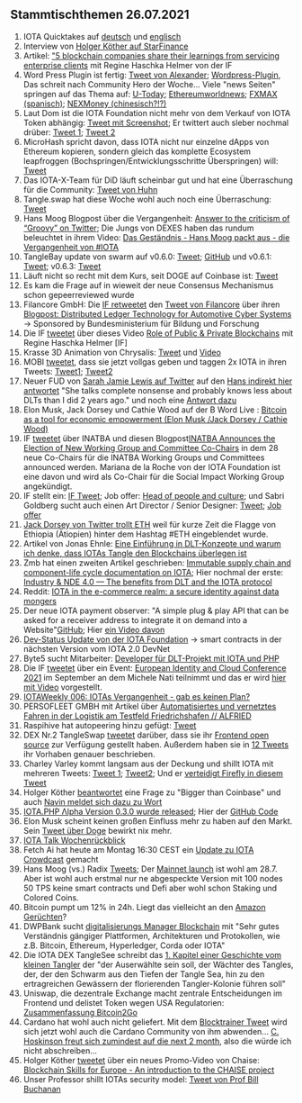 ## Stammtischthemen 26.07.2021

1. IOTA Quicktakes auf [deutsch](https://www.youtube.com/watch?v=_b5hLHJtXOE) und [englisch]()
2. Interview von [Holger Köther auf StarFinance](https://blog.starfinanz.de/interview-iota-foundation/)
3. Artikel: ["5 blockchain companies share their learnings from servicing enterprise clients](https://app.blockdata.tech/blog/roundup/5-blockchain-companies-share-their-learnings-from-servicing-enterprise-clients) mit Regine Haschka Helmer von der IF
4. Word Press Plugin ist fertig: [Tweet von Alexander](https://twitter.com/shortaktien/status/1417497504703209486?s=19); [Wordpress-Plugin](https://wordpress.org/plugins/pay-with-iota/), Das schreit nach Community Hero der Woche... Viele "news Seiten" springen auf das Thema auf: [U-Today](https://u.today/iota-payments-can-now-be-accepted-via-wordpress-plugin); [Ethereumworldnews](https://en.ethereumworldnews.com/iotas-wordpress-plugin-could-increase-its-accessibility-and-adoption/); [FXMAX (spanisch)](https://es.fxmag.com/articulo/nuevo-plugin-de-wordpress-permite-realizar-pagos-con-iota); [NEXMoney (chinesisch?!?)](https://nextmoney.jp/?p=43170)
5. Laut Dom ist die IOTA Foundation nicht mehr von dem Verkauf von IOTA Token abhängig: [Tweet mit Screenshot](https://twitter.com/Vrom14286662/status/1417557160540745737?s=20); Er twittert auch sleber nochmal drüber: [Tweet 1](https://twitter.com/DomSchiener/status/1417578796979470340?s=20); [Tweet 2](https://twitter.com/DomSchiener/status/1417582121229688832?s=20)
6. MicroHash spricht davon, dass IOTA nicht nur einzelne dApps von Ethereum kopieren, sondern gleich das komplette Ecosystem leapfroggen (Bochspringen/Entwicklungsschritte Überspringen) will: [Tweet](https://twitter.com/micro_hash/status/1417397728359944192?s=20)
7. Das IOTA-X-Team für DiD läuft scheinbar gut und hat eine Überraschung für die Community: [Tweet von Huhn](https://twitter.com/huhn511/status/1417198956057092096?s=20)
8. Tangle.swap hat diese Woche wohl auch noch eine Überraschung: [Tweet](https://twitter.com/TangleSwapE/status/1417441342720983042?s=20)
9. Hans Moog Blogpost über die Vergangenheit: [Answer to the criticism of “Groovy” on Twitter](https://husqy.medium.com/answer-to-the-criticism-of-groovy-on-twitter-ca5f1355d3c3); Die Jungs von DEXES haben das rundum beleuchtet in ihrem Video: [Das Geständnis - Hans Moog packt aus - die Vergangenheit von #IOTA](https://www.youtube.com/watch?v=ONw1VF9KHsQ)
10. TangleBay update von swarm auf v0.6.0: [Tweet](https://twitter.com/TANGLEBAY/status/1417620928872292358?s=20); [GitHub](https://github.com/tanglebay/swarm) und v0.6.1: [Tweet](https://twitter.com/TANGLEBAY/status/1417902111786942468?s=20); v0.6.3: [Tweet](https://twitter.com/TANGLEBAY/status/1419248528312913925) 
11. Läuft nicht so recht mit dem Kurs, seit DOGE auf Coinbase ist: [Tweet](https://twitter.com/ttvCrypt0Jack/status/1417346708946702359?s=20) 
12. Es kam die Frage auf in wieweit der neue Consensus Mechanismus schon gepeerreviewed wurde
13. Filancore GmbH: Die [IF retweetet](https://twitter.com/iota/status/1407696085947236354?s=20) den [Tweet von Filancore](https://twitter.com/FilancoreGmbH/status/1417772013427560449?s=20) über ihren [Blogpost: Distributed Ledger Technology for Automotive Cyber Systems](https://filancoregmbh.medium.com/distributed-ledger-technology-for-automotive-cyber-systems-6eabb8196efb) -> Sponsored by Bundesministerium für Bildung und Forschung
14. Die IF [tweetet](https://twitter.com/iota/status/1417877259613052930?s=20) über dieses Video [Role of Public & Private Blockchains](https://www.youtube.com/watch?v=Et_tRYVMteE) mit Regine Haschka Helmer [IF]
15. Krasse 3D Animation von Chrysalis: [Tweet](https://twitter.com/TvanHelsdingen/status/1417841190184050688) und [Video](https://www.youtube.com/watch?v=B45FUoN7XcM)
16. MOBI [tweetet](https://twitter.com/dltMOBI/status/1417556369088069640?s=20), dass sie jetzt vollgas geben und taggen 2x IOTA in ihren Tweets: [Tweet1](https://twitter.com/dltMOBI/status/1417929736987238405?s=20); [Tweet2](https://twitter.com/dltMOBI/status/1417931949549707271?s=20)
17. Neuer FUD von [Sarah Jamie Lewis auf Twitter](https://twitter.com/SarahJamieLewis/status/1417940969895325696?s=19) auf den [Hans indirekt hier antwortet](https://twitter.com/hus_qy/status/1418000018892595203?s=19) "She talks complete nonsense and probably knows less about DLTs than I did 2 years ago." und noch eine [Antwort dazu](https://twitter.com/hus_qy/status/1418489482790199297?s=20)
18. Elon Musk, Jack Dorsey und Cathie Wood auf der B Word Live : [Bitcoin as a tool for economic empowerment (Elon Musk /Jack Dorsey / Cathie Wood)](https://www.youtube.com/watch?v=GhQfEYEPdgQ)
19. IF [tweetet](https://twitter.com/iota/status/1418117880592359429?s=20) über INATBA und diesen Blogpost[INATBA Announces the Election of New Working Group and Committee Co-Chairs](https://inatba.org/news/co-chair-elections/) in dem 28 neue Co-Chairs für die INATBA Working Groups und Committees announced werden. Mariana de la Roche von der IOTA Foundation ist eine davon und wird als Co-Chair für die Social Impact Working Group angekündigt.
20. IF stellt ein: [IF Tweet](https://twitter.com/iota/status/1417840565467627520?s=20); Job offer: [Head of people and culture](https://iota.bamboohr.com/jobs/view.php?id=161&source=aWQ9MTg%3D); und Sabri Goldberg sucht auch einen Art Director / Senior Designer: [Tweet](https://twitter.com/sabrigoldberg/status/1418156786469773315?s=19); [Job offer](https://iota-foundation.onelogin.com/login2/?return=eyJhbGciOiJIUzI1NiIsInR5cCI6IkpXVCJ9.eyJhcHBfaWQiOiJjMTdhODZlNC02NTU0LTQ2OTItYWYyZC1mMGNmNTJlYjQzZTgiLCJ1cmkiOiJodHRwczovL2lvdGEtZm91bmRhdGlvbi5vbmVsb2dpbi5jb20vdHJ1c3Qvc2FtbDIvaHR0cC1wb3N0L3Nzby9jMTdhODZlNC02NTU0LTQ2OTItYWYyZC1mMGNmNTJlYjQzZTg_c2FtbF9yZXF1ZXN0X3BhcmFtc190b2tlbj1kZGRmOWU3MDVmLjM1NzczNWY1MThhNGU5MGVmODkxOTZiMjMxNzBlNzJkNTUzODgyZjMuQzNNQUYwWF9fM19nY00tRXNfUEVhTzlraTNCWDJhTlMwOFRYQWFrNThZdyUzRCIsImF1ZCI6IkFDQ0VTUyIsImV4cCI6MTYyNjk1NzA2NSwicGFyYW1zIjp7fSwibm90aWZpY2F0aW9uIjp7Im1lc3NhZ2UiOiJDb25uZWN0aW5nIHRvICoqQmFtYm9vSFIqKiIsInZhbHVlcyI6WyIqKkJhbWJvb0hSKioiXSwidGVtcGxhdGVfaWQiOiJjb25uZWN0aW5nX3RvX2FwcCIsImljb24iOiJjb25uZWN0aW9uIiwidHlwZSI6ImluZm8ifSwibWV0aG9kIjoiZ2V0IiwiaXNzIjoiTU9OT1JBSUwifQ.Aij7rugUnbBMCmwWihyjOL17dC8j2tQ0Yp3w5wGrgIk#app=c17a86e4-6554-4692-af2d-f0cf52eb43e8)
21. [Jack Dorsey von Twitter trollt ETH](https://twitter.com/jack/status/1418344349289566212?s=20) weil für kurze Zeit die Flagge von Ethiopia (Ätiopien) hinter dem Hashtag #ETH eingeblendet wurde.
22. Artikel von Jonas Ehnle: [Eine Einführung in DLT-Konzepte und warum ich denke, dass IOTAs Tangle den Blockchains überlegen ist](https://jonas-ehnle.medium.com/eine-einf%C3%BChrung-in-dlt-konzepte-und-warum-ich-denke-dass-iotas-tangle-den-blockchains-%C3%BCberlegen-b73fdf00deb)
23. Zmb hat einen zweiten Artikel geschrieben: [Immutable supply chain and component-life cycle documentation on IOTA](https://chrissgq.medium.com/immutable-supply-chain-and-component-lifecycle-documentation-on-iota-4adf665c6ec1); Hier nochmal der erste: [Industry & NDE 4.0 — The benefits from DLT and the IOTA protocol](https://chrissgq.medium.com/industry-nde-4-0-the-benefits-from-dlt-and-the-iota-protocol-6889b897ec0a)
24. Reddit: [IOTA in the e-commerce realm: a secure identity against data mongers](https://www.reddit.com/r/CryptoCurrency/comments/opgxc7/iota_in_the_ecommerce_realm_a_secure_identity/?utm_source=dlvr.it&utm_medium=twitter)
25. Der neue IOTA payment observer: "A simple plug & play API that can be asked for a receiver address to integrate it on demand into a Website"[GitHub](https://gitlab.com/uniqbit-public/iota/iota-payment-observer); Hier [ein Video davon](https://www.youtube.com/watch?v=D2uj43u1bGw)
26. [Dev-Status Update von der IOTA Foundation](https://blog.iota.org/dev-status-update-july-2021/) -> smart contracts in der nächsten Version vom IOTA 2.0 DevNet
27. Byte5 sucht Mitarbeiter: [Developer für DLT-Projekt mit IOTA und PHP](https://germantechjobs.de/jobs/byte5-digital-media-GmbH-Developer-fr-DLT-Projekt-mit-IOTA-und-PHP-mwd)
28. Die IF [tweetet](https://twitter.com/iota/status/1418586829448691721?s=19) über ein Event: [European Identity and Cloud Conference 2021](https://www.kuppingercole.com/events/eic2021) im September an dem Michele Nati teilnimmt und das er wird [hier mit Video](https://www.kuppingercole.com/blog/hegde/eic-speaker-spotlight-michele-nati-on-decentralized-identity) vorgestellt.
29. [IOTAWeekly 006: IOTAs Vergangenheit - gab es keinen Plan?](https://www.youtube.com/watch?v=MvYMeZboLE4)
30. PERSOFLEET GMBH mit Artikel über [Automatisiertes und vernetztes Fahren in der Logistik am Testfeld Friedrichshafen // ALFRIED](https://persofleet.de/vernetztes-fahren-logistik-automatisierung/)
31. Raspihive hat autopeering hinzu gefügt: [Tweet](https://twitter.com/raspihive/status/1418878961707372554?s=20)
32. DEX Nr.2 TangleSwap [tweetet](https://twitter.com/TangleSwapE/status/1418905844050284549?s=19) darüber, dass sie ihr [Frontend open source](https://github.com/TangleSwapE/frontend) zur Verfügung gestellt haben. Außerdem haben sie in [12 Tweets](https://twitter.com/TangleSwapE/status/1414589135608860676?s=20) ihr Vorhaben genauer beschrieben.
33. Charley Varley kommt langsam aus der Deckung und shillt IOTA mit mehreren Tweets: [Tweet 1](https://twitter.com/c_varley/status/1419106461322465288?s=20); [Tweet2](https://twitter.com/c_varley/status/1419246327104409600?s=20); Und er [verteidigt Firefly in diesem Tweet](https://twitter.com/c_varley/status/1419115787399348232?s=20)
34. Holger Köther [beantwortet](https://twitter.com/HolgerKoether/status/1419206219286392838?s=20) eine Frage zu "Bigger than Coinbase" und auch [Navin meldet sich dazu zu Wort](https://twitter.com/navinram999/status/1419262772282601474?s=20)
35. [IOTA.PHP Λlpha Version 0.3.0 wurde released](https://twitter.com/IOTAphp/status/1419300373756526596?s=20); Hier der [GitHub Code](https://github.com/iota-community/iota.php)
36. Elon Musk scheint keinen großen Einfluss mehr zu haben auf den Markt. Sein [Tweet über Doge](https://twitter.com/elonmusk/status/1419151233739378689?s=20) bewirkt nix mehr.
37. [IOTA Talk Wochenrückblick](https://www.iota-talk.com/index.php?article-amp/105-week-in-review-july-18th-to-24th-2021/&article%2F105-week-in-review-july-18th-to-24th-2021%2F=&__twitter_impression=true)
38. Fetch Ai hat heute am Montag 16:30 CEST ein [Update zu IOTA Crowdcast](https://www.crowdcast.io/e/fetch-ai-iota-project-update/register) gemacht
39. Hans Moog (vs.) Radix [Tweets](https://twitter.com/hus_qy/status/1419430660360613890?s=20); Der [Mainnet launch](https://www.radixdlt.com/post/radix-olympia-mainnet-is-coming) ist wohl am 28.7. Aber ist wohl auch erstmal nur ne abgespeckte Version mit 100 nodes 50 TPS keine smart contracts und Defi aber wohl schon Staking und Colored Coins.
40. Bitcoin pumpt um 12% in 24h. Liegt das vielleicht an den [Amazon Gerüchten](https://www.cityam.com/amazon-definitely-lining-up-bitcoin-payments-and-token-confirms-insider/)?
41. DWPBank sucht [digitalisierungs Manager Blockchain](https://dwpbank.softgarden.io/job/11168658?l=de) mit "Sehr gutes Verständnis gängiger Plattformen, Architekturen und Protokollen, wie z.B. Bitcoin, Ethereum, Hyperledger, Corda oder IOTA"
42. Die IOTA DEX TangleSee schreibt das [1. Kapitel einer Geschichte vom kleinen Tangler](https://t.co/CztPVGL1kF?amp=1) der "der Auserwählte sein soll, der Wächter des Tangles, der, der den Schwarm aus den Tiefen der Tangle Sea, hin zu den ertragreichen Gewässern der florierenden Tangler-Kolonie führen soll"
43. Uniswap, die dezentrale Exchange macht zentrale Entscheidungen im Frontend und delistet Token wegen USA Regulatorien: [Zusammenfassung Bitcoin2Go](https://bitcoin-2go.de/uniswap-labs-schrankt-tokenzugang-ein/)
44. Cardano hat wohl auch nicht geliefert. Mit dem [Blocktrainer Tweet](https://twitter.com/blocktrainer/status/1419546587479543809?s=20) wird sich jetzt wohl auch die Cardano Community von ihm abwenden... [C. Hoskinson freut sich zumindest auf die next 2 month](https://twitter.com/IOHK_Charles/status/1419059934734417921?s=20), also die würde ich nicht abschreiben...
45. Holger Köther [tweetet](https://twitter.com/HolgerKoether/status/1419612608047484930?s=20) über ein neues Promo-Video von Chaise: [Blockchain Skills for Europe - An introduction to the CHAISE project](https://www.youtube.com/watch?v=v9dy5Tmwr1Q) 
46. Unser Professor shillt IOTAs security model: [Tweet von Prof Bill Buchanan](https://twitter.com/billatnapier/status/1419659120890814465?s=20)
